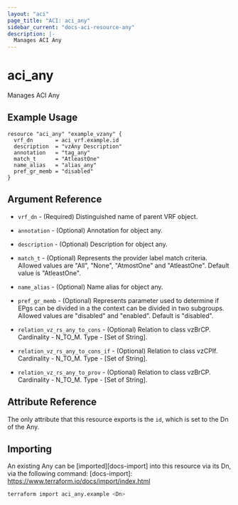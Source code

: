 ```yaml
---
layout: "aci"
page_title: "ACI: aci_any"
sidebar_current: "docs-aci-resource-any"
description: |-
  Manages ACI Any
---
```


# aci_any

Manages ACI Any

## Example Usage

```hcl
resource "aci_any" "example_vzany" {
  vrf_dn       = aci_vrf.example.id
  description  = "vzAny Description"
  annotation   = "tag_any"
  match_t      = "AtleastOne"
  name_alias   = "alias_any"
  pref_gr_memb = "disabled"
}
```

## Argument Reference

- `vrf_dn` - (Required) Distinguished name of parent VRF object.
- `annotation` - (Optional) Annotation for object any.
- `description` - (Optional) Description for object any.
- `match_t` - (Optional) Represents the provider label match criteria. Allowed values are "All", "None", "AtmostOne" and "AtleastOne". Default value is "AtleastOne".
- `name_alias` - (Optional) Name alias for object any.
- `pref_gr_memb` - (Optional) Represents parameter used to determine if EPgs can be divided in a the context can be divided in two subgroups. Allowed values are "disabled" and "enabled". Default is "disabled".

- `relation_vz_rs_any_to_cons` - (Optional) Relation to class vzBrCP. Cardinality - N_TO_M. Type - [Set of String].
- `relation_vz_rs_any_to_cons_if` - (Optional) Relation to class vzCPIf. Cardinality - N_TO_M. Type - [Set of String].
- `relation_vz_rs_any_to_prov` - (Optional) Relation to class vzBrCP. Cardinality - N_TO_M. Type - [Set of String].

## Attribute Reference

The only attribute that this resource exports is the `id`, which is set to the
Dn of the Any.

## Importing

An existing Any can be [imported][docs-import] into this resource via its Dn, via the following command:
[docs-import]: <https://www.terraform.io/docs/import/index.html>

```bash
terraform import aci_any.example <Dn>
```
